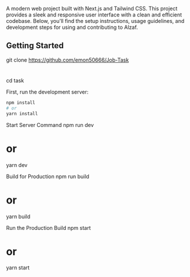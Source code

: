 A modern web project built with Next.js and Tailwind CSS. This project provides a sleek and responsive user interface with a clean and efficient codebase. Below, you'll find the setup instructions, usage guidelines, and development steps for using and contributing to Alzaf.

## Getting Started

git clone https://github.com/emon50666/Job-Task
#
cd task


First, run the development server:

```bash or cmd
npm install
# or
yarn install
```
 Start Server Command 
 npm run dev
# or
yarn dev

 Build for Production
 npm run build
# or
yarn build

 Run the Production Build
npm start
# or
yarn start


